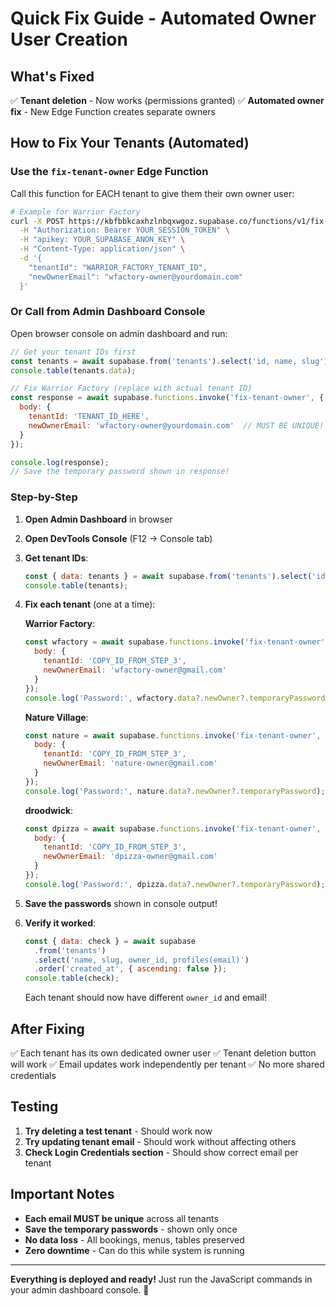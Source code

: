 # Quick Fix Guide - Automated Owner User Creation

## What's Fixed

✅ **Tenant deletion** - Now works (permissions granted)
✅ **Automated owner fix** - New Edge Function creates separate owners

## How to Fix Your Tenants (Automated)

### Use the `fix-tenant-owner` Edge Function

Call this function for EACH tenant to give them their own owner user:

```bash
# Example for Warrior Factory
curl -X POST https://kbfbbkcaxhzlnbqxwgoz.supabase.co/functions/v1/fix-tenant-owner \
  -H "Authorization: Bearer YOUR_SESSION_TOKEN" \
  -H "apikey: YOUR_SUPABASE_ANON_KEY" \
  -H "Content-Type: application/json" \
  -d '{
    "tenantId": "WARRIOR_FACTORY_TENANT_ID",
    "newOwnerEmail": "wfactory-owner@yourdomain.com"
  }'
```

### Or Call from Admin Dashboard Console

Open browser console on admin dashboard and run:

```javascript
// Get your tenant IDs first
const tenants = await supabase.from('tenants').select('id, name, slug');
console.table(tenants.data);

// Fix Warrior Factory (replace with actual tenant ID)
const response = await supabase.functions.invoke('fix-tenant-owner', {
  body: {
    tenantId: 'TENANT_ID_HERE',
    newOwnerEmail: 'wfactory-owner@yourdomain.com'  // MUST BE UNIQUE!
  }
});

console.log(response);
// Save the temporary password shown in response!
```

### Step-by-Step

1. **Open Admin Dashboard** in browser
2. **Open DevTools Console** (F12 → Console tab)
3. **Get tenant IDs**:
   ```javascript
   const { data: tenants } = await supabase.from('tenants').select('id, name, slug');
   console.table(tenants);
   ```

4. **Fix each tenant** (one at a time):

   **Warrior Factory**:
   ```javascript
   const wfactory = await supabase.functions.invoke('fix-tenant-owner', {
     body: {
       tenantId: 'COPY_ID_FROM_STEP_3',
       newOwnerEmail: 'wfactory-owner@gmail.com'
     }
   });
   console.log('Password:', wfactory.data?.newOwner?.temporaryPassword);
   ```

   **Nature Village**:
   ```javascript
   const nature = await supabase.functions.invoke('fix-tenant-owner', {
     body: {
       tenantId: 'COPY_ID_FROM_STEP_3',
       newOwnerEmail: 'nature-owner@gmail.com'
     }
   });
   console.log('Password:', nature.data?.newOwner?.temporaryPassword);
   ```

   **droodwick**:
   ```javascript
   const dpizza = await supabase.functions.invoke('fix-tenant-owner', {
     body: {
       tenantId: 'COPY_ID_FROM_STEP_3',
       newOwnerEmail: 'dpizza-owner@gmail.com'
     }
   });
   console.log('Password:', dpizza.data?.newOwner?.temporaryPassword);
   ```

5. **Save the passwords** shown in console output!

6. **Verify it worked**:
   ```javascript
   const { data: check } = await supabase
     .from('tenants')
     .select('name, slug, owner_id, profiles(email)')
     .order('created_at', { ascending: false });
   console.table(check);
   ```
   Each tenant should now have different `owner_id` and email!

## After Fixing

✅ Each tenant has its own dedicated owner user
✅ Tenant deletion button will work
✅ Email updates work independently per tenant
✅ No more shared credentials

## Testing

1. **Try deleting a test tenant** - Should work now
2. **Try updating tenant email** - Should work without affecting others
3. **Check Login Credentials section** - Should show correct email per tenant

## Important Notes

- **Each email MUST be unique** across all tenants
- **Save the temporary passwords** - shown only once
- **No data loss** - All bookings, menus, tables preserved
- **Zero downtime** - Can do this while system is running

---

**Everything is deployed and ready!** Just run the JavaScript commands in your admin dashboard console. 🚀
